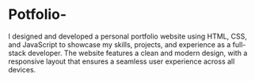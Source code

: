 # Potfolio-
I designed and developed a personal portfolio website using HTML, CSS, and JavaScript to showcase my skills, projects, and experience as a full-stack developer. The website features a clean and modern design, with a responsive layout that ensures a seamless user experience across all devices.
